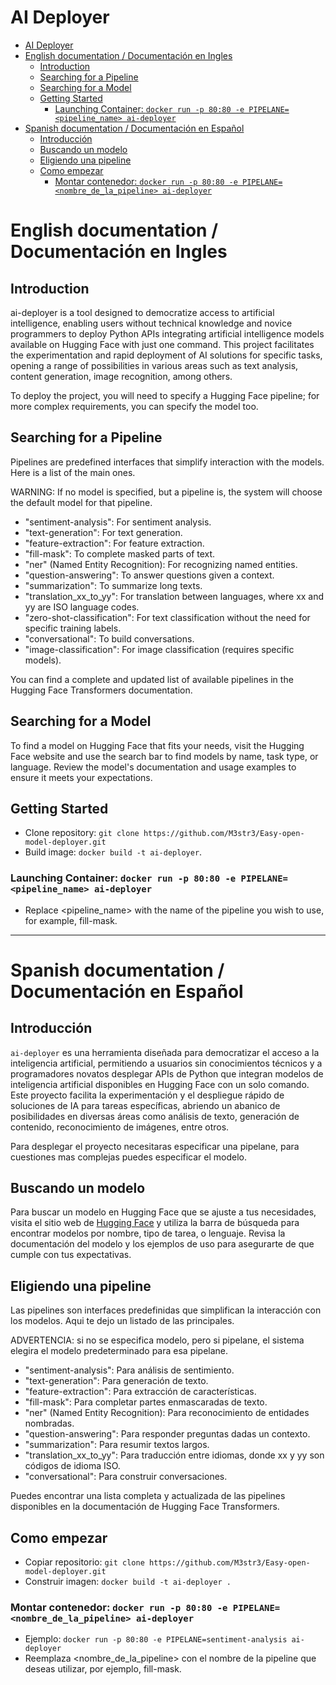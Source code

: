 # AI Deployer
- [AI Deployer](#ai-deployer)
- [English documentation / Documentación en Ingles](#english-documentation--documentación-en-ingles)
  - [Introduction](#introduction)
  - [Searching for a Pipeline](#searching-for-a-pipeline)
  - [Searching for a Model](#searching-for-a-model)
  - [Getting Started](#getting-started)
    - [Launching Container: `docker run -p 80:80 -e PIPELANE=<pipeline_name> ai-deployer`](#launching-container-docker-run--p-8080--e-pipelanepipeline_name-ai-deployer)
- [Spanish documentation / Documentación en Español](#spanish-documentation--documentación-en-español)
  - [Introducción](#introducción)
  - [Buscando un modelo](#buscando-un-modelo)
  - [Eligiendo una pipeline](#eligiendo-una-pipeline)
  - [Como empezar](#como-empezar)
    - [Montar contenedor: `docker run -p 80:80 -e PIPELANE=<nombre_de_la_pipeline> ai-deployer`](#montar-contenedor-docker-run--p-8080--e-pipelanenombre_de_la_pipeline-ai-deployer)
# English documentation / Documentación en Ingles

## Introduction
ai-deployer is a tool designed to democratize access to artificial intelligence, enabling users without technical knowledge and novice programmers to deploy Python APIs integrating artificial intelligence models available on Hugging Face with just one command. This project facilitates the experimentation and rapid deployment of AI solutions for specific tasks, opening a range of possibilities in various areas such as text analysis, content generation, image recognition, among others.

To deploy the project, you will need to specify a Hugging Face pipeline; for more complex requirements, you can specify the model too.

## Searching for a Pipeline
Pipelines are predefined interfaces that simplify interaction with the models. Here is a list of the main ones.

WARNING: If no model is specified, but a pipeline is, the system will choose the default model for that pipeline.

- "sentiment-analysis": For sentiment analysis.
- "text-generation": For text generation.
- "feature-extraction": For feature extraction.
- "fill-mask": To complete masked parts of text.
- "ner" (Named Entity Recognition): For recognizing named entities.
- "question-answering": To answer questions given a context.
- "summarization": To summarize long texts.
- "translation_xx_to_yy": For translation between languages, where xx and yy are ISO language codes.
- "zero-shot-classification": For text classification without the need for specific training labels.
- "conversational": To build conversations.
- "image-classification": For image classification (requires specific models).

You can find a complete and updated list of available pipelines in the Hugging Face Transformers documentation.

## Searching for a Model
To find a model on Hugging Face that fits your needs, visit the Hugging Face website and use the search bar to find models by name, task type, or language. Review the model's documentation and usage examples to ensure it meets your expectations.


## Getting Started
- Clone repository: `git clone https://github.com/M3str3/Easy-open-model-deployer.git`
- Build image: `docker build -t ai-deployer`.

### Launching Container: `docker run -p 80:80 -e PIPELANE=<pipeline_name> ai-deployer`
  - Replace <pipeline_name> with the name of the pipeline you wish to use, for example, fill-mask.

----

# Spanish documentation / Documentación en Español

## Introducción
`ai-deployer` es una herramienta diseñada para democratizar el acceso a la inteligencia artificial, permitiendo a usuarios sin conocimientos técnicos y a programadores novatos desplegar APIs de Python que integran modelos de inteligencia artificial disponibles en Hugging Face con un solo comando. Este proyecto facilita la experimentación y el despliegue rápido de soluciones de IA para tareas específicas, abriendo un abanico de posibilidades en diversas áreas como análisis de texto, generación de contenido, reconocimiento de imágenes, entre otros.

Para desplegar el proyecto necesitaras especificar una pipelane, para cuestiones mas complejas puedes especificar el modelo.

## Buscando un modelo
Para buscar un modelo en Hugging Face que se ajuste a tus necesidades, visita el sitio web de [Hugging Face](https://huggingface.co/models) y utiliza la barra de búsqueda para encontrar modelos por nombre, tipo de tarea, o lenguaje. Revisa la documentación del modelo y los ejemplos de uso para asegurarte de que cumple con tus expectativas.

## Eligiendo una pipeline
Las pipelines son interfaces predefinidas que simplifican la interacción con los modelos. Aqui te dejo un listado de las principales.

ADVERTENCIA: si no se especifica modelo, pero si pipelane, el sistema elegira el modelo predeterminado para esa pipelane.

- "sentiment-analysis": Para análisis de sentimiento.
- "text-generation": Para generación de texto.
- "feature-extraction": Para extracción de características.
- "fill-mask": Para completar partes enmascaradas de texto.
- "ner" (Named Entity Recognition): Para reconocimiento de entidades nombradas.
- "question-answering": Para responder preguntas dadas un contexto.
- "summarization": Para resumir textos largos.
- "translation_xx_to_yy": Para traducción entre idiomas, donde xx y yy son códigos de idioma ISO.
- "conversational": Para construir conversaciones.


Puedes encontrar una lista completa y actualizada de las pipelines disponibles en la documentación de Hugging Face Transformers.

## Como empezar
- Copiar repositorio: `git clone https://github.com/M3str3/Easy-open-model-deployer.git`
- Construir imagen: `docker build -t ai-deployer .`

### Montar contenedor: `docker run -p 80:80 -e PIPELANE=<nombre_de_la_pipeline> ai-deployer`
  - Ejemplo: `docker run -p 80:80 -e PIPELANE=sentiment-analysis ai-deployer`
  - Reemplaza <nombre_de_la_pipeline> con el nombre de la pipeline que deseas utilizar, por ejemplo, fill-mask.
  

